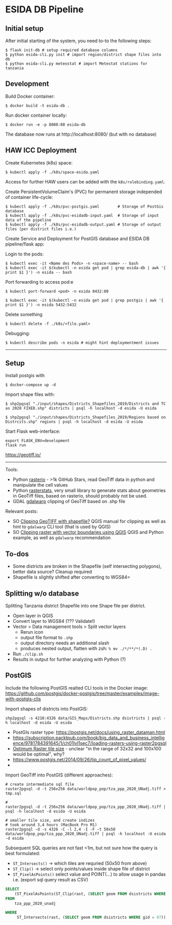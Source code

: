 # ESIDA DB Pipeline




## Initial setup

After initial starting of the system, you need to-to the following steps:

    $ flask init-db # setup required database columns
    $ python esida-cli.py init # import region/district shape files into db
    $ python esida-cli.py meteostat # import Metestat stations for tanzania

## Development

Build Docker container:

    $ docker build -t esida-db .

Run docker container locally:

    $ docker run -e -p 8080:80 esida-db

The database now runs at http://localhost:8080/ (but with no database)


## HAW ICC Deployment

Create Kubernetes (k8s) space:

    $ kubectl apply -f ./k8s/space-esida.yaml

Access for further HAW users can be added with the `k8s/rolebinding.yaml`.

Create PersistentVolumeClaim's (PVC) for permanent storage independed of container life-cycle:

    $ kubectl apply -f ./k8s/pvc-postgis.yaml        # Storage of PostGis database
    $ kubectl apply -f ./k8s/pvc-esidadb-input.yaml  # Storage of input data of the pipeline
    $ kubectl apply -f ./k8s/pvc-esidadb-output.yaml # Storage of output files (per district files i.e.)

Create Service and Deployment for PostGIS database and ESIDA DB pipeline/flask app:


Login to the pods:

    $ kubectl exec -it <Name des Pods> -n <space-name> -- bash
    $ kubectl exec -it $(kubectl -n esida get pod | grep esida-db | awk '{ print $1 }') -n esida -- bash

Port forwarding to access pod:e

    $ kubectl port-forward <pod> -n esida 8432:80

    $ kubectl exec -it $(kubectl -n esida get pod | grep postgis | awk '{ print $1 }') -n esida 5432:5432


Delete something

    $ kubectl delete -f ./k8s/<file.yaml>

Debugging:

    $ kubectl describe pods -n esida # might hint deploymentment issues

---

## Setup

Install postgis with

    $ docker-compose up -d

Import shape files with:

    $ shp2pgsql "./input/shapes/Districts_Shapefiles_2019/Districts and TC as 2020 FIXED.shp" districts | psql -h localhost -d esida -U esida

    $ shp2pgsql "./input/shapes/Districts_Shapefiles_2019/Regions based on Distrcits.shp" regions | psql -h localhost -d esida -U esida



Start Flask web-interface:

    export FLASK_ENV=development
    flask run


https://geotiff.io/


----

Tools:

- Python [rasterio](https://rasterio.readthedocs.io/en/latest/api/index.html) - >1k GitHub Stars, read GeoTiff data in python and manipulate the cell values
- Python [rasterstats](https://pythonhosted.org/rasterstats/), very small library to generate stats about geometries in GeoTiff files, based on rasterio, should probably not be used.
- GDAL [gdalwarp](https://gdal.org/programs/gdalwarp.html) clipping of GeoTiff based on .shp file

Relevant posts:

- SO [Clipping GeoTIFF with shapefile?](https://gis.stackexchange.com/questions/297088/clipping-geotiff-with-shapefile) QGIS manual for clipping as well as hint to `gdalwarp` CLI tool (that is used by QGIS)
- SO [Clipping raster with vector boundaries using QGIS](https://gis.stackexchange.com/questions/10117/clipping-raster-with-vector-boundaries-using-qgis) QGIS and Python example, as well as `gdalwarp` recommendation



## To-dos

- Some districts are broken in the Shapefile (self intersecting polygons), better data source? Cleanup required
- Shapefile is slightly shifted after converting to WGS84=






## Splitting w/o database

Splitting Tanzania district Shapefile into one Shape file per district.

- Open layer in QGIS
- Convert layer to WGS84 (??? Validate!)
- Vector > Data management tools > Split vector layers
    - Rerun icon
    - output file format to `.shp`
    - output directory needs an additional slash
    - produces nested output, flatten with zsh: `% mv ./*/**/*(.D) .`
- Run `./clip.sh`
- Results in output for further analyzing with Python (?)


## PostGIS


Include the following PostGIS realted CLI tools in the Docker image: https://github.com/postgis/docker-postgis/tree/master/examples/image-with-postgis-clis


Import shapes of districts into PostGIS:

    shp2pgsql -s 4210:4326 data/GIS_Maps/Districts.shp dsistricts | psql -h localhost -d esida -U esida


- PostGIs raster type: https://postgis.net/docs/using_raster_dataman.html
- https://subscription.packtpub.com/book/big_data_and_business_intelligence/9781784391645/1/ch01lvl1sec7/loading-rasters-using-raster2pgsql
- [Optimum Raster tile size](https://gis.stackexchange.com/questions/300887/optimum-raster-tile-size) - unclear "in the range of 32x32 and 100x100 would be optimal", why?
- https://www.postgis.net/2014/09/26/tip_count_of_pixel_values/
-

Import GeoTiff into PostGIS (different approaches):

    # create intermediate sql file
    raster2pgsql -d -t 256x256 data/worldpop_pop/tza_ppp_2020_UNadj.tiff > tmp.sql

    #
    raster2pgsql -d -t 256x256 data/worldpop_pop/tza_ppp_2020_UNadj.tiff | psql -h localhost -d esida -U esida

    # smaller tile size, and create indizes
    # took around 3,4 hours (MacBook Pro M1)
    raster2pgsql -d -s 4326 -C -l 2,4 -I -F -t 50x50 data/worldpop_pop/tza_ppp_2020_UNadj.tiff | psql -h localhost -U esida -d esida

Subsequent SQL queries are not fast <1m, but not sure how the query is best formulated:

- `ST_Intersects()` -> which tiles are requried (50x50 from above)
- `ST_Clip()` -> select only points/values inside shape file of district
- `ST_PixelAsPoints()` select value and POINT(…) to allow usage in pandas i.e. (export sql query result as CSV)

```sql
SELECT
	(ST_PixelAsPoints(ST_Clip(rast, (SELECT geom FROM dsistricts WHERE gid = 97), 1))).*
FROM
	tza_ppp_2020_unadj

WHERE
	 ST_Intersects(rast, (SELECT geom FROM dsistricts WHERE gid = 97));
```

